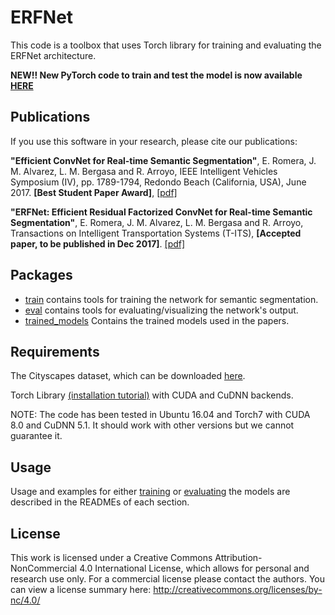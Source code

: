 # ERFNet

This code is a toolbox that uses Torch library for training and evaluating the ERFNet architecture. 

**NEW!! New PyTorch code to train and test the model is now available [HERE](https://github.com/Eromera/erfnet_pytorch)**

## Publications

If you use this software in your research, please cite our publications:

**"Efficient ConvNet for Real-time Semantic Segmentation"**, E. Romera, J. M. Alvarez, L. M. Bergasa and R. Arroyo, IEEE Intelligent Vehicles Symposium (IV), pp. 1789-1794, Redondo Beach (California, USA), June 2017. 
**[Best Student Paper Award]**, [[pdf]](http://www.robesafe.uah.es/personal/eduardo.romera/pdfs/Romera17iv.pdf)

**"ERFNet: Efficient Residual Factorized ConvNet for Real-time Semantic Segmentation"**, E. Romera, J. M. Alvarez, L. M. Bergasa and R. Arroyo, Transactions on Intelligent Transportation Systems (T-ITS), **[Accepted paper, to be published in Dec 2017]**. [[pdf]](http://www.robesafe.uah.es/personal/eduardo.romera/pdfs/Romera17tits.pdf)


## Packages

* [train](train) contains tools for training the network for semantic segmentation.
* [eval](eval) contains tools for evaluating/visualizing the network's output.
* [trained_models](trained_models) Contains the trained models used in the papers.

## Requirements
The Cityscapes dataset, which can be downloaded [here](https://www.cityscapes-dataset.com/).

Torch Library [(installation tutorial)](http://torch.ch/docs/getting-started.html) with CUDA and CuDNN backends.

NOTE: The code has been tested in Ubuntu 16.04 and Torch7 with CUDA 8.0 and CuDNN 5.1. It should work with other versions but we cannot guarantee it.

## Usage

Usage and examples for either [training](train) or [evaluating](eval) the models are described in the READMEs of each section.


## License

This work is licensed under a Creative Commons Attribution-NonCommercial 4.0 International License, which allows for personal and research use only. For a commercial license please contact the authors. You can view a license summary here: http://creativecommons.org/licenses/by-nc/4.0/
